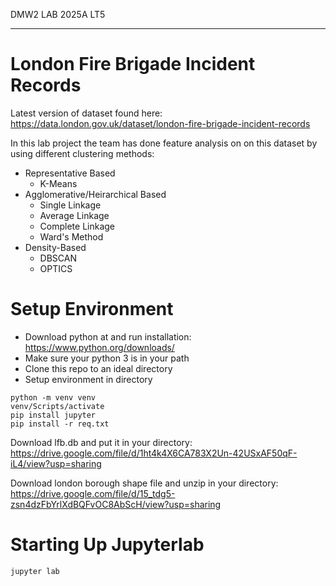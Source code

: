 DMW2 LAB 2025A LT5
***
# London Fire Brigade Incident Records
Latest version of dataset found here:
https://data.london.gov.uk/dataset/london-fire-brigade-incident-records

In this lab project the team has done feature analysis on on this dataset by using different clustering methods:
- Representative Based
  - K-Means
- Agglomerative/Heirarchical Based
  - Single Linkage
  - Average Linkage
  - Complete Linkage
  - Ward's Method
- Density-Based
  - DBSCAN
  - OPTICS

# Setup Environment
- Download python at and run installation:\
https://www.python.org/downloads/
- Make sure your python 3 is in your path
- Clone this repo to an ideal directory
- Setup environment in directory
```commandline
python -m venv venv
venv/Scripts/activate
pip install jupyter
pip install -r req.txt
```
Download lfb.db and put it in your directory:
https://drive.google.com/file/d/1ht4k4X6CA783X2Un-42USxAF50qF-iL4/view?usp=sharing

Download london borough shape file and unzip in your directory:
https://drive.google.com/file/d/15_tdg5-zsn4dzFbYrlXdBQFvOC8AbScH/view?usp=sharing

# Starting Up Jupyterlab
```commandline
jupyter lab
```